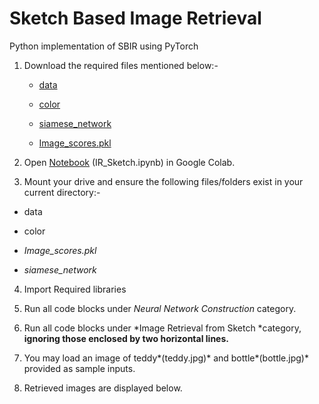 # Sketch Based Image Retrieval
 Python implementation of SBIR using PyTorch
1. Download the required files mentioned below:-

    * [data](https://drive.google.com/open?id=1dvieTzwxRaeGt3Q0sLWKsFCBLjpk7HtD)

    * [color](https://drive.google.com/open?id=1a7aSRMOcM0qChPsQAUIKLA1mBKetAagp)

    * [siamese_network](https://drive.google.com/open?id=1jj9sXNgJs88G-rHjdnWKcCUe_uWPyh3R)

    * [Image_scores.pkl](https://drive.google.com/open?id=1LAqikrBEtspB2YdLNiqEciQK0pGgenEu)

2. Open [Notebook](https://drive.google.com/open?id=1E5l6RM-oDwD-qTsPM_jYYXL5P5ZGzCNK) (IR_Sketch.ipynb) in Google Colab.

3. Mount your drive and ensure the following files/folders exist in your current directory:-

* data

* color

* *Image_scores.pkl*

* *siamese_network*

4. Import Required libraries

5. Run all code blocks under *Neural Network Construction* category.

6. Run all code blocks under *Image Retrieval from Sketch *category, **ignoring those enclosed by two horizontal lines.**

7. You may load an image of teddy*(teddy.jpg)* and bottle*(bottle.jpg)* provided as sample inputs.

8. Retrieved images are displayed below.

